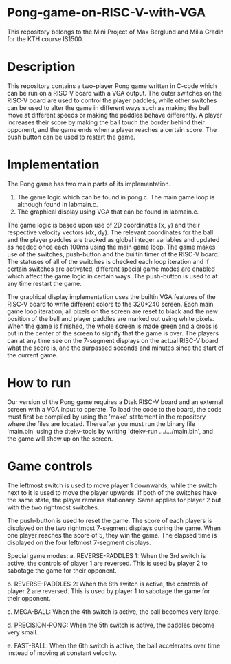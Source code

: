 # Pong-game-on-RISC-V-with-VGA
This repository belongs to the Mini Project of Max Berglund and Milla Gradin for the KTH course IS1500.

# Description
This repository contains a two-player Pong game written in C-code which can be run on a RISC-V board with a VGA output. The outer switches on the RISC-V board are used to control the player paddles, while other switches can be used to alter the game in different ways such as making the ball move at different speeds or making the paddles behave differently. A player increases their score by making the ball touch the border behind their opponent, and the game ends when a player reaches a certain score. The push button can be used to restart the game.

# Implementation
The Pong game has two main parts of its implementation. 

1. The game logic which can be found in pong.c. The main game loop is although found in labmain.c.
2. The graphical display using VGA that can be found in labmain.c.

The game logic is based upon use of 2D coordinates (x, y) and their respective velocity vectors (dx, dy). The relevant coordinates for the ball and the player paddles are tracked as global integer variables and updated as needed once each 100ms using the main game loop. The game makes use of the switches, push-button and the builtin timer of the RISC-V board. The statuses of all of the switches is checked each loop iteration and if certain switches are activated, different special game modes are enabled which affect the game logic in certain ways. The push-button is used to at any time restart the game.

The graphical display implementation uses the builtin VGA features of the RISC-V board to write different colors to the 320*240 screen. Each main game loop iteration, all pixels on the screen are reset to black and the new position of the ball and player paddles are marked out using white pixels. When the game is finished, the whole screen is made green and a cross is put in the center of the screen to signify that the game is over. The players can at any time see on the 7-segment displays on the actual RISC-V board what the score is, and the surpassed seconds and minutes since the start of the current game.

# How to run
Our version of the Pong game requires a Dtek RISC-V board and an external screen with a VGA input to operate. To load the code to the board, the code must first be compiled by using the 'make' statement in the repository where the files are located. Thereafter you must run the binary file 'main.bin' using the dtekv-tools by writing 'dtekv-run .../.../main.bin', and the game will show up on the screen.

# Game controls
The leftmost switch is used to move player 1 downwards, while the switch next to it is used to move the player upwards. If both of the switches have the same state, the player remains stationary. Same applies for player 2 but with the two rightmost switches.

The push-button is used to reset the game. The score of each players is displayed on the two rightmost 7-segment displays during the game. When one player reaches the score of 5, they win the game. The elapsed time is displayed on the four leftmost 7-segment displays.

Special game modes:
  a.	REVERSE-PADDLES 1: When the 3rd switch is active, the controls of player 1 are reversed. This is used by player 2 to sabotage the game for their opponent.
  
  b.	REVERSE-PADDLES 2: When the 8th switch is active, the controls of player 2 are reversed. This is used by player 1 to sabotage the game for their opponent.
  
  c.	MEGA-BALL: When the 4th switch is active, the ball becomes very large.
  
  d.	PRECISION-PONG: When the 5th switch is active, the paddles become very small.
  
  e.	FAST-BALL: When the 6th switch is active, the ball accelerates over time instead of moving at constant velocity.
